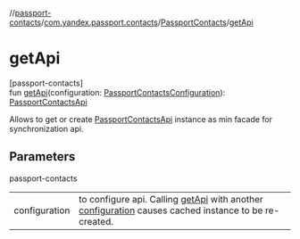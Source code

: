 //[passport-contacts](../../../index.md)/[com.yandex.passport.contacts](../index.md)/[PassportContacts](index.md)/[getApi](get-api.md)

# getApi

[passport-contacts]\
fun [getApi](get-api.md)(configuration: [PassportContactsConfiguration](../-passport-contacts-configuration/index.md)): [PassportContactsApi](../-passport-contacts-api/index.md)

Allows to get or create [PassportContactsApi](../-passport-contacts-api/index.md) instance as min facade for synchronization api.

## Parameters

passport-contacts

| | |
|---|---|
| configuration | to configure api. Calling [getApi](get-api.md) with another [configuration](get-api.md) causes cached instance to be re-created. |
